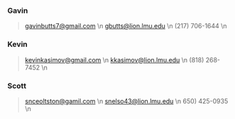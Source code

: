 ### Gavin
> gavinbutts7@gmail.com \n
> gbutts@lion.lmu.edu \n
> (217) 706-1644 \n

### Kevin
> kevinkasimov@gmail.com \n 
> kkasimov@lion.lmu.edu \n
> (818) 268-7452 \n

### Scott
> snceoltston@gamil.com \n
> snelso43@lion.lmu.edu \n
> 650) 425-0935 \n
